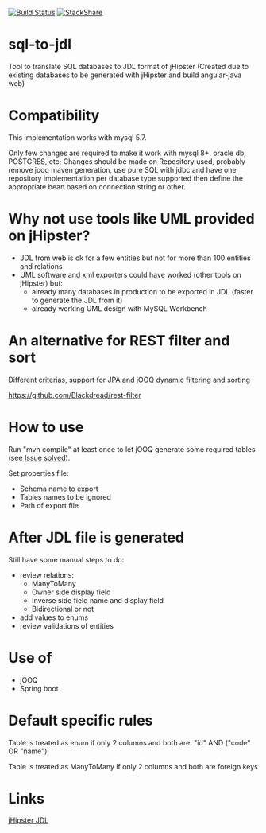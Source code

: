 [![Build Status](https://travis-ci.org/Blackdread/sql-to-jdl.svg?branch=master)](https://travis-ci.org/Blackdread/sql-to-jdl)
[![StackShare](https://img.shields.io/badge/tech-stack-0690fa.svg?style=flat)](https://stackshare.io/Blackdread/sql-to-jdl)

# sql-to-jdl
Tool to translate SQL databases to JDL format of jHipster (Created due to existing databases to be generated with jHipster and build angular-java web)


# Compatibility
This implementation works with mysql 5.7.

Only few changes are required to make it work with mysql 8+, oracle db, POSTGRES, etc; Changes should be made on Repository used, probably remove jooq maven generation, use pure SQL with jdbc and have one repository implementation per database type supported then define the appropriate bean based on connection string or other.

# Why not use tools like UML provided on jHipster?
- JDL from web is ok for a few entities but not for more than 100 entities and relations
- UML software and xml exporters could have worked (other tools on jHipster) but:
  - already many databases in production to be exported in JDL (faster to generate the JDL from it)
  - already working UML design with MySQL Workbench

# An alternative for REST filter and sort
Different criterias, support for JPA and jOOQ dynamic filtering and sorting

https://github.com/Blackdread/rest-filter

# How to use
Run "mvn compile" at least once to let jOOQ generate some required tables (see [Issue solved](https://github.com/Blackdread/sql-to-jdl/issues/2)).

Set properties file:
- Schema name to export
- Tables names to be ignored
- Path of export file

# After JDL file is generated
Still have some manual steps to do:
- review relations:
  - ManyToMany
  - Owner side display field
  - Inverse side field name and display field
  - Bidirectional or not
- add values to enums
- review validations of entities

# Use of
- jOOQ
- Spring boot

# Default specific rules
Table is treated as enum if only 2 columns and both are: "id" AND ("code" OR "name")

Table is treated as ManyToMany if only 2 columns and both are foreign keys

# Links
[jHipster JDL](http://www.jhipster.tech/jdl/)
